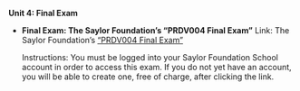 **Unit 4: Final Exam** <span id="4"></span> 
-   **Final Exam: The Saylor Foundation’s “PRDV004 Final Exam”**
    Link: The Saylor Foundation’s [“PRDV004 Final
    Exam”](http://school.saylor.org/mod/quiz/view.php?id=1133)  
      
     Instructions: You must be logged into your Saylor Foundation School
    account in order to access this exam. If you do not yet have an
    account, you will be able to create one, free of charge, after
    clicking the link.


